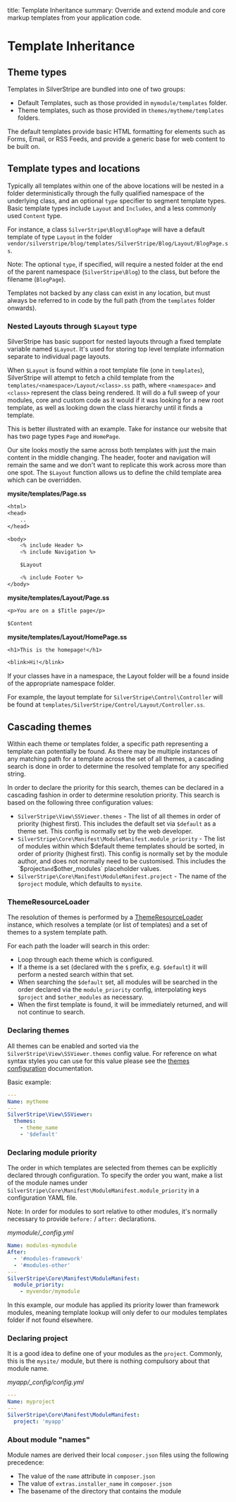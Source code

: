 title: Template Inheritance
summary: Override and extend module and core markup templates from your application code.

# Template Inheritance

## Theme types

Templates in SilverStripe are bundled into one of two groups:
 - Default Templates, such as those provided in `mymodule/templates` folder.
 - Theme templates, such as those provided in `themes/mytheme/templates` folders.

The default templates provide basic HTML formatting for elements such as Forms, Email, or RSS Feeds, and provide a
generic base for web content to be built on.

## Template types and locations

Typically all templates within one of the above locations will be nested in a folder deterministically through
the fully qualified namespace of the underlying class, and an optional `type` specifier to segment template types.
Basic template types include `Layout` and `Includes`, and a less commonly used `Content` type.

For instance, a class `SilverStripe\Blog\BlogPage` will have a default template of type `Layout`
in the folder `vendor/silverstripe/blog/templates/SilverStripe/Blog/Layout/BlogPage.ss`.

Note: The optional `type`, if specified, will require a nested folder at the end of the parent namespace
(`SilverStripe\Blog`) to the class, but before the filename (`BlogPage`).

Templates not backed by any class can exist in any location, but must always be referred to in code
by the full path (from the `templates` folder onwards).

### Nested Layouts through `$Layout` type

SilverStripe has basic support for nested layouts through a fixed template variable named `$Layout`. It's used for 
storing top level template information separate to individual page layouts.

When `$Layout` is found within a root template file (one in `templates`), SilverStripe will attempt to fetch a child 
template from the `templates/<namespace>/Layout/<class>.ss` path, where `<namespace>` and `<class>` represent
the class being rendered. It will do a full sweep of your modules, core and custom code as it 
would if it was looking for a new root template, as well as looking down the class hierarchy until
it finds a template.

This is better illustrated with an example. Take for instance our website that has two page types `Page` and `HomePage`.

Our site looks mostly the same across both templates with just the main content in the middle changing. The header, 
footer and navigation will remain the same and we don't want to replicate this work across more than one spot. The 
`$Layout` function allows us to define the child template area which can be overridden.

**mysite/templates/Page.ss**

```ss
<html>
<head>
    ..
</head>

<body>
    <% include Header %>
    <% include Navigation %>

    $Layout

    <% include Footer %>
</body>
```

**mysite/templates/Layout/Page.ss**

```ss
<p>You are on a $Title page</p>

$Content
```

**mysite/templates/Layout/HomePage.ss**

```ss
<h1>This is the homepage!</h1>

<blink>Hi!</blink>
```

If your classes have in a namespace, the Layout folder will be a found inside of the appropriate namespace folder.

For example, the layout template for `SilverStripe\Control\Controller` will be
found at `templates/SilverStripe/Control/Layout/Controller.ss`.

## Cascading themes

Within each theme or templates folder, a specific path representing a template can potentially be found. As
there may be multiple instances of any matching path for a template across the set of all themes, a cascading
search is done in order to determine the resolved template for any specified string.

In order to declare the priority for this search, themes can be declared in a cascading fashion in order
to determine resolution priority. This search is based on the following three configuration values:

 - `SilverStripe\View\SSViewer.themes` - The list of all themes in order of priority (highest first).
   This includes the default set via `$default` as a theme set. This config is normally set by the web
   developer.
 - `SilverStripe\Core\Manifest\ModuleManifest.module_priority` - The list of modules within which $default
   theme templates should be sorted, in order of priority (highest first). This config is normally set by
   the module author, and does not normally need to be customised. This includes the `$project` and
   `$other_modules` placeholder values.
 - `SilverStripe\Core\Manifest\ModuleManifest.project` - The name of the `$project` module, which
   defaults to `mysite`.

### ThemeResourceLoader

The resolution of themes is performed by a [ThemeResourceLoader](api:SilverStripe\View\ThemeResourceLoader) 
instance, which resolves a template (or list of templates) and a set of themes to a system template path.

For each path the loader will search in this order:

 - Loop through each theme which is configured.
 - If a theme is a set (declared with the `$` prefix, e.g. `$default`) it will perform a nested search within 
   that set.
 - When searching the `$default` set, all modules will be searched in the order declared via the `module_priority`
   config, interpolating keys `$project` and `$other_modules` as necessary.
 - When the first template is found, it will be immediately returned, and will not continue to search. 

### Declaring themes

All themes can be enabled and sorted via the `SilverStripe\View\SSViewer.themes` config value. For reference
on what syntax styles you can use for this value please see the [themes configuration](./themes) documentation.

Basic example:

```yaml
---
Name: mytheme
---
SilverStripe\View\SSViewer:
  themes:
    - theme_name
    - '$default'
```

### Declaring module priority

The order in which templates are selected from themes can be explicitly declared
through configuration. To specify the order you want, make a list of the module
names under `SilverStripe\Core\Manifest\ModuleManifest.module_priority` in a
configuration YAML file.

Note: In order for modules to sort relative to other modules, it's normally necessary
to provide `before:` / `after:` declarations.

*mymodule/_config.yml*

```yml
Name: modules-mymodule
After:
  - '#modules-framework'
  - '#modules-other'
---
SilverStripe\Core\Manifest\ModuleManifest:
  module_priority:
    - myvendor/mymodule
```

In this example, our module has applied its priority lower than framework modules, meaning template lookup
will only defer to our modules templates folder if not found elsewhere.

### Declaring project

It is a good idea to define one of your modules as the `project`. Commonly, this is the
`mysite/` module, but there is nothing compulsory about that module name. 

*myapp/_config/config.yml*

```yml
---
Name: myproject
---
SilverStripe\Core\Manifest\ModuleManifest:
  project: 'myapp'
```

### About module "names"

Module names are derived their local `composer.json` files using the following precedence:
* The value of the `name` attribute in `composer.json`
* The value of `extras.installer_name` in `composer.json`
* The basename of the directory that contains the module
